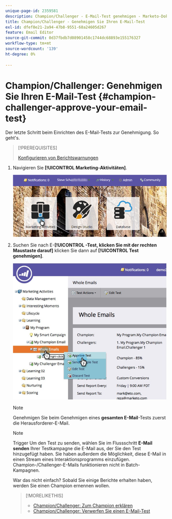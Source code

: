 ```yaml
---
unique-page-id: 2359581
description: Champion/Challenger - E-Mail-Test genehmigen - Marketo-Dokumente - Produktdokumentation
title: Champion/Challenger - Genehmigen Sie Ihren E-Mail-Test
exl-id: dfef8e21-2a94-47b8-9551-68a24605d267
feature: Email Editor
source-git-commit: 0d37fbdb7d08901458c1744dc68893e155176327
workflow-type: tm+mt
source-wordcount: '139'
ht-degree: 0%

---
```


# Champion/Challenger: Genehmigen Sie Ihren E-Mail-Test {#champion-challenger-approve-your-email-test}

Der letzte Schritt beim Einrichten des E-Mail-Tests zur Genehmigung. So geht&#39;s.

>[!PREREQUISITES]
>
>[Konfigurieren von Berichtswarnungen](/help/marketo/product-docs/email-marketing/general/functions-in-the-editor/email-tests-champion-challenger/champion-challenger-analytics.md#configure-report-alerts)

1. Navigieren Sie **[!UICONTROL Marketing-Aktivitäten]**.

   ![](assets/login-marketing-activities-1.png)

1. Suchen Sie nach E-**[!UICONTROL -Test, klicken Sie mit der rechten Maustaste darauf]** klicken Sie dann auf **[!UICONTROL Test genehmigen]**.

   ![](assets/champion3.jpg)

   >[!NOTE]
   >
   >Genehmigen Sie beim Genehmigen eines **gesamten E-Mail**-Tests zuerst die Herausforderer-E-Mail.

   >[!NOTE]
   >
   >Trigger Um den Test zu senden, wählen Sie im Flussschritt **E-Mail senden** Ihrer Testkampagne die E-Mail aus, der Sie den Test hinzugefügt haben. Sie haben außerdem die Möglichkeit, diese E-Mail in einen Stream eines Interaktionsprogramms einzufügen. Champion-/Challenger-E-Mails funktionieren nicht in Batch-Kampagnen.

   War das nicht einfach? Sobald Sie einige Berichte erhalten haben, werden Sie einen Champion ernennen wollen.

   >[!MORELIKETHIS]
   >
   >* [Champion/Challenger: Zum Champion erklären](/help/marketo/product-docs/email-marketing/general/functions-in-the-editor/email-tests-champion-challenger/champion-challenger-declare-a-champion.md)
   >* [Champion/Challenger: Verwerfen Sie einen E-Mail-Test](/help/marketo/product-docs/email-marketing/general/functions-in-the-editor/email-tests-champion-challenger/champion-challenger-discard-an-email-test.md)
